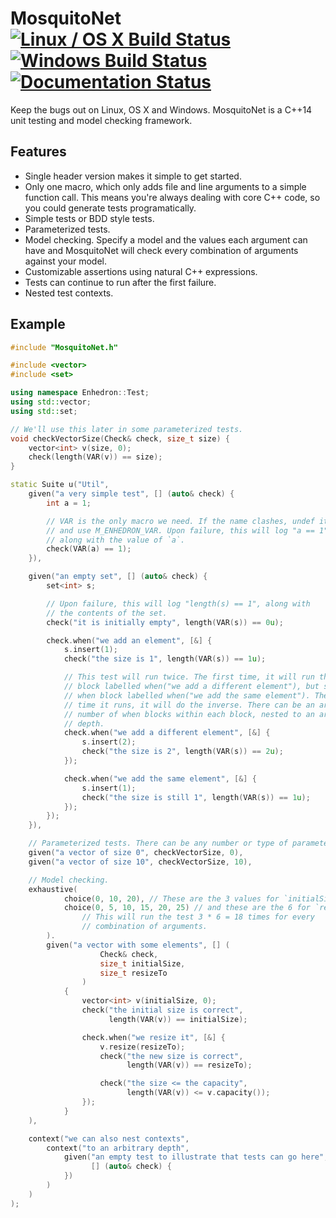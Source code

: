 # MosquitoNet [![Linux / OS X Build Status](https://img.shields.io/travis/simon-bourne/Enhedron/master.svg?label=Linux%20/%20OS%20X%20build)](https://travis-ci.org/simon-bourne/Enhedron) [![Windows Build Status](https://img.shields.io/appveyor/ci/simon-bourne/enhedron/master.svg?label=Windows%20build)](https://ci.appveyor.com/project/simon-bourne/enhedron) [![Documentation Status](https://readthedocs.org/projects/mosquitonet/badge/?version=latest)](http://mosquitonet.readthedocs.org/en/latest/?badge=latest)

Keep the bugs out on Linux, OS X and Windows. MosquitoNet is a C++14 unit testing and model checking framework.

## Features

  * Single header version makes it simple to get started.
  * Only one macro, which only adds file and line arguments to a simple function call. This means you're always dealing
    with core C++ code, so you could generate tests programatically.
  * Simple tests or BDD style tests.
  * Parameterized tests.
  * Model checking. Specify a model and the values each argument can have and MosquitoNet will check every combination
    of arguments against your model.
  * Customizable assertions using natural C++ expressions.
  * Tests can continue to run after the first failure.
  * Nested test contexts.

## Example

```C++
#include "MosquitoNet.h"

#include <vector>
#include <set>

using namespace Enhedron::Test;
using std::vector;
using std::set;

// We'll use this later in some parameterized tests.
void checkVectorSize(Check& check, size_t size) {
    vector<int> v(size, 0);
    check(length(VAR(v)) == size);
}

static Suite u("Util",
    given("a very simple test", [] (auto& check) {
        int a = 1;

        // VAR is the only macro we need. If the name clashes, undef it
        // and use M_ENHEDRON_VAR. Upon failure, this will log "a == 1",
        // along with the value of `a`.
        check(VAR(a) == 1);
    }),

    given("an empty set", [] (auto& check) {
        set<int> s;

        // Upon failure, this will log "length(s) == 1", along with
        // the contents of the set.
        check("it is initially empty", length(VAR(s)) == 0u);

        check.when("we add an element", [&] {
            s.insert(1);
            check("the size is 1", length(VAR(s)) == 1u);

            // This test will run twice. The first time, it will run the when
            // block labelled when("we add a different element"), but skip the
            // when block labelled when("we add the same element"). The second
            // time it runs, it will do the inverse. There can be an arbitrary
            // number of when blocks within each block, nested to an arbitrary
            // depth.
            check.when("we add a different element", [&] {
                s.insert(2);
                check("the size is 2", length(VAR(s)) == 2u);
            });

            check.when("we add the same element", [&] {
                s.insert(1);
                check("the size is still 1", length(VAR(s)) == 1u);
            });
        });
    }),

    // Parameterized tests. There can be any number or type of parameters.
    given("a vector of size 0", checkVectorSize, 0),
    given("a vector of size 10", checkVectorSize, 10),

    // Model checking.
    exhaustive(
            choice(0, 10, 20), // These are the 3 values for `initialSize`.
            choice(0, 5, 10, 15, 20, 25) // and these are the 6 for `resizeTo`.
                // This will run the test 3 * 6 = 18 times for every
                // combination of arguments.
        ).
        given("a vector with some elements", [] (
                    Check& check,
                    size_t initialSize,
                    size_t resizeTo
                )
            {
                vector<int> v(initialSize, 0);
                check("the initial size is correct",
                      length(VAR(v)) == initialSize);

                check.when("we resize it", [&] {
                    v.resize(resizeTo);
                    check("the new size is correct",
                          length(VAR(v)) == resizeTo);

                    check("the size <= the capacity",
                          length(VAR(v)) <= v.capacity());
                });
            }
    ),

    context("we can also nest contexts",
        context("to an arbitrary depth",
            given("an empty test to illustrate that tests can go here",
                  [] (auto& check) {
            })
        )
    )
);

```
  